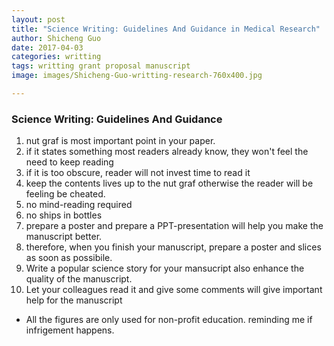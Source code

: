 ```yaml
---
layout: post
title: "Science Writing: Guidelines And Guidance in Medical Research"
author: Shicheng Guo
date: 2017-04-03
categories: writting
tags: writting grant proposal manuscript
image: images/Shicheng-Guo-writting-research-760x400.jpg

---
```


### Science Writing: Guidelines And Guidance

1. nut graf is most important point in your paper.
2. if it states something most readers already know, they won't feel the need to keep reading
3. if it is too obscure, reader will not invest time to read it
4. keep the contents lives up to the nut graf otherwise the reader will be feeling be cheated.
5. no mind-reading required
6. no ships in bottles
7. prepare a poster and prepare a PPT-presentation will help you make the manuscript better. 
8. therefore, when you finish your manuscript, prepare a poster and slices as soon as possibile. 
9. Write a popular science story for your mansucript also enhance the quality of the manuscript.
10. Let your colleagues read it and give some comments will give important help for the manuscript

* All the figures are only used for non-profit education. reminding me if infrigement happens.

